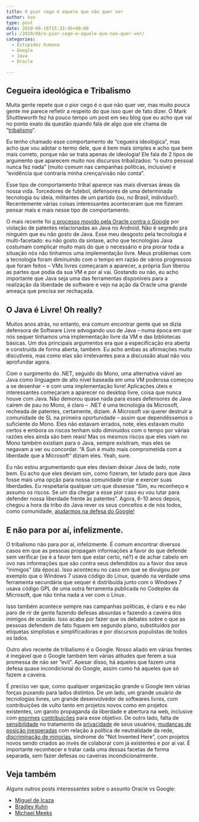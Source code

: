 ```yaml
---
title: O pior cego é aquele que não quer ver
author: kov
type: post
date: 2010-08-16T15:33:45+00:00
url: /2010/08/o-pior-cego-e-aquele-que-nao-quer-ver/
categories:
  - Estupidez humana
  - Google
  - Java
  - Oracle

---
```

## Cegueira ideológica e Tribalismo

Muita gente repete que o pior cego é o que não quer ver, mas muito pouca gente me parece refletir a respeito do que isso quer de fato dizer. O Mark Shuttleworth fez há pouco tempo um post em seu blog que eu acho que vai no ponto exato da questão quando fala de algo que ele chama de &#8220;[tribalismo][1]&#8220;.

Eu tenho chamado esse comportamento de &#8220;cegueira ideológica&#8221;, mas acho que vou adotar o termo dele, que é bem mais simples e acho que bem mais correto, porque não se trata apenas de ideologia! Ele fala de 2 tipos de argumento que aparecem muito nos discursos tribalizados: &#8220;o outro pessoal nunca fez nada&#8221; (muito comum nas campanhas políticas, inclusive) e &#8220;evidência que contraria minha crença/visão não conta&#8221;.

Esse tipo de comportamento tribal aparece nas mais diversas áreas da nossa vida. Torcedores de futebol, defensores de uma determinada tecnologia ou ideia, militantes de um partido (ou, no Brasil, indivíduo!). Recentemente várias coisas interessantes aconteceram que me fizeram pensar mais e mais nesse tipo de comportamento.

O mais recente foi [o processo movido pela Oracle contra o Google][2] por violação de patentes relacionadas ao Java no Android. Não é segredo pra ninguém que eu não gosto de Java. Esse meu desgosto pela tecnologia é multi-facetado: eu não gosto da sintaxe, acho que tecnologias Java costumam complicar muito mais do que o necessário e pra piorar toda a situação nós não tínhamos uma implementação livre. Meus problemas com a tecnologia foram diminuindo com o tempo em razão de vários progressos que foram feitos &#8211; VMs livres começaram a aparecer, a própria Sun liberou as partes que podia da sua VM e por aí vai. Gostando ou não, eu acho importante que Java seja uma das ferramentas disponíveis para a realização da liberdade de software e vejo na ação da Oracle uma grande ameaça que precisa ser rechaçada.

## O Java é Livre! Oh really?

Muitos anos atrás, no entanto, era comum encontrar gente que se dizia defensora de Software Livre advogando uso de Java &#8211; numa época em que nós sequer tínhamos uma implementação livre da VM e das bibliotecas básicas. Um dos principais argumentos era que a especificação era aberta e construída de forma aberta, também. Eu acho ambas as afirmações muito discutíveis, mas como elas são irrelevantes para a discussão atual não vou aprofundar agora.

Com o surgimento do .NET, seguido do Mono, uma alternativa viável ao Java como linguagem de alto nível baseada em uma VM poderosa começou a se desenhar &#8211; e com uma implementação livre! Aplicações úteis e interessantes começaram a aparecer no desktop livre, coisa que nunca houve com Java. Não demorou quase nada para esses defensores de Java caírem de pau no Mono, é claro &#8211; .NET é uma tecnologia da Microsoft, recheada de patentes, certamente, diziam. A Microsoft vai querer destruir a comunidade de SL na primeira oportunidade &#8211; assim que dependêssemos o suficiente do Mono. Eles não estavam errados, note, eles estavam muito certos e embora os riscos tenham sido diminuídos com o tempo por várias razões eles ainda são bem reais! Mas os mesmos riscos que eles viam no Mono também existiam para o Java, sempre existiram, mas eles se negavam a ver ou concordar. &#8220;A Sun é muito mais comprometida com a liberdade que a Microsoft&#8221; diziam eles. Yeah, sure.

Eu não estou argumentando que eles deviam deixar Java de lado, note bem. Eu acho que eles deviam sim, como fizeram, ter lutado para que Java fosse mais uma opção para nossa comunidade criar e exercer suas liberdades. Eu respeitaria qualquer um que dissesse &#8220;Sim, eu reconheço e assumo os riscos. Se um dia chegar a esse pior caso eu vou lutar para defender nossa liberdade frente às patentes&#8221;. Agora, 6-10 anos depois, chegou a hora da tribo do Java rever os seus conceitos e de nós todos, como comunidade, [ajudarmos na defesa do Google!][3]

## E não para por aí, infelizmente.

O tribalismo não para por aí, infelizmente. É comum encontrar diversos casos em que as pessoas propagam informações a favor do que defende sem verificar (se é a favor tem que estar certo, né?) e de achar cabelo em ovo nas informações que são contra seus defendidos ou a favor dos seus &#8220;inimigos&#8221; (da época). Isso aconteceu no caso em que se divulgou por exemplo que o Windows 7 usava código do Linux, quando na verdade uma ferramenta secundária que sequer é distribuída junto com o Windows 7 usava código GPL de uma outra ferramenta publicada no Codeplex da Microsoft, que não tinha nada a ver com o Linux.

Isso também acontece sempre nas campanhas políticas, é claro e eu não paro de rir de gente fazendo defesas absurdas e fazendo a caveira dos inimigos de ocasião. Isso acaba por fazer que os debates sobre o que as pessoas defendem de fato fiquem em segundo plano, substituídos por etiquetas simplistas e simplificadoras e por discursos populistas de todos os lados.

Outro alvo recente de tribalismo é o Google. Nosso aliado em várias frentes é inegável que o Google também tem várias atitudes que ferem a sua promessa de não ser &#8220;evil&#8221;. Apesar disso, há aqueles que fazem uma defesa quase incondicional do Google, assim como há aqueles que só fazem a caveira.

É preciso ver que, como qualquer organização grande o Google tem várias forças puxando para lados distintos. De um lado, um grande usuário de tecnologias livres, um grande desenvolvedor de softwares livres, com contribuições de vulto tanto em projetos novos como em projetos existentes, um garoto propaganda da liberdade e abertura na web, inclusive com [enormes][4] [contribuições][5] para esse objetivo. De outro lado, falta de [sensibilidade][6] no tratamento da [privacidade][7] de seus usuários, [mudanças de posição inesperadas][8] com relação à política de neutralidade da rede, [discriminação de minorias][9], síndrome do &#8220;Not Invented Here&#8221;, com projetos novos sendo criados ao invés de colaborar com já existentes e por aí vai. É importante reconhecer e tratar cada uma dessas facetas de forma separada, sem fazer defesas ou caveiras incondicionalmente.

## Veja também

Alguns outros posts interessantes sobre o assunto Oracle vs Google:

  * [Miguel de Icaza][10]
  * [Bradley Kuhn][11]
  * [Michael Meeks][12]

 [1]: http://www.markshuttleworth.com/archives/439 "Tribalism is the enemy within."
 [2]: http://arstechnica.com/tech-policy/news/2010/08/oracle-sues-google-over-use-of-java-in-android-sdk.ars "Oracle processa Google."
 [3]: http://en.swpat.org/wiki/Oracle_v._Google_(2010,_USA) "Oracle vs Google"
 [4]: http://webkit.org/
 [5]: http://www.webmproject.org/
 [6]: http://www.pcworld.com/businesscenter/article/189329/google_apologizes_for_buzz_privacy_issues.html
 [7]: http://www.youtube.com/watch?v=A6e7wfDHzew
 [8]: http://arstechnica.com/telecom/news/2010/08/a-paper-trail-of-betrayal-googles-net-neutrality-collapse.ars
 [9]: https://bugs.webkit.org/show_bug.cgi?id=39617
 [10]: http://tirania.org/blog/archive/2010/Aug-13.html
 [11]: http://www.ebb.org/bkuhn/blog/2010/08/16/oracle-google.html
 [12]: http://people.gnome.org/~michael/blog/2010-08-16-java-copyrights.html